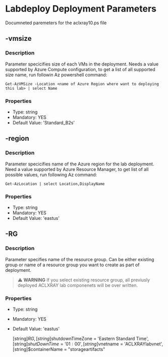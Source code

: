 # Labdeploy Deployment Parameters

Documneted paremeters for the aclxray10.ps file

## -vmsize

### Description

Parameter specicifies size of each VMs in the deployment. Needs a value supported by Azure Compute configuration, to get a list of all supported size name, run followin Az powershell command:

```pwsh
Get-AzVMSize -Location <name of Azure Region where want to deploying this lab> | select Name
```

### Properties

* Type: string
* Mandatory: YES
* Default Value: 'Standard_B2s'

## -region

### Description

Parameter specicifies name of the Azure region for the lab deployment. Need a value supported by Azure Resource Manager, to get list of all possible values, run following Az command:

```pwsh
Get-AzLocation | select Location,DisplayName
```

### Properties

* Type: string
* Mandatory: YES
* Default Value: 'eastus'

## -RG

### Description

Parameter specifies name of the resource group. Can be either existing group or name of a resource group you want to create as part of deployment.

> :warning: **WARNING** If you select existing resource group, all previusly deployed ACLXRAY lab componenets will be over written.
### Properties

* Type: string
* Mandatory: YES
* Default Value: 'eastus'

  [string]$RG,
  [string]$shutdownTimeZone = 'Eastern Standard Time',
  [string]$shutDownTime = '01:00',
  [string]$vnetname = 'ACLXRAYlabvnet',
  [string]$containerName = "storageartifacts"
